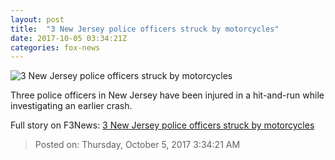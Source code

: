```yaml
---
layout: post
title:  "3 New Jersey police officers struck by motorcycles"
date: 2017-10-05 03:34:21Z
categories: fox-news
---
```


![3 New Jersey police officers struck by motorcycles](http://www.foxnews.com/content/dam/fox-news/logo/og-fn-foxnews.jpg)

Three police officers in New Jersey have been injured in a hit-and-run while investigating an earlier crash.


Full story on F3News: [3 New Jersey police officers struck by motorcycles](http://www.f3nws.com/n/GgvDSJ)

> Posted on: Thursday, October 5, 2017 3:34:21 AM
